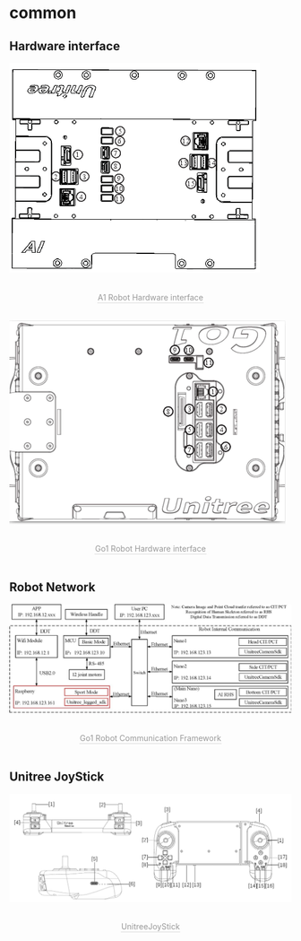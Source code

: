 # common

## Hardware interface 
![A1 Robot Hardware interface](../../images/A1_hardware_interface.png)
<center>
<br>
<div style="color:orange; border-bottom: 0.1px solid #d9d9d9;
display: inline-block;
color: #999;
padding: 1px;">A1 Robot Hardware interface</div>
</center>
<br>

![Go1 Robot Hardware interface](../../images/Go1_hardware_interface.png)
<center>
<br>
<div style="color:orange; border-bottom: 0.1px solid #d9d9d9;
display: inline-block;
color: #999;
padding: 1px;">Go1 Robot Hardware interface</div>
</center>
<br>


## Robot Network
![Go1 Robot Communication Framework](../../images/Go1_Network.jpeg)
<center>
<br>
<div style="color:orange; border-bottom: 0.1px solid #d9d9d9;
display: inline-block;
color: #999;
padding: 1px;">Go1 Robot Communication Framework</div>
</center>
<br>

## Unitree JoyStick
![UnitreeJoyStick](../../images/joyStick.png)
<center>
<br>
<div style="color:orange; border-bottom: 0.1px solid #d9d9d9;
display: inline-block;
color: #999;
padding: 1px;">UnitreeJoyStick</div>
</center>
<br>
